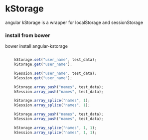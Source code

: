# kStorage
angular kStorage is a wrapper for localStorage and sessionStorage

### install from bower
bower install angular-kstorage

```javascript

    kStorage.set("user_name", test_data);
    kStorage.get("user_name");

    kSession.set("user_name", test_data);
    kSession.get("user_name");

    kStorage.array_push("names", test_data);
    kSession.array_push("names", test_data);

    kStorage.array_splice("names", 1);
    kSession.array_splice("names", 1);

    kStorage.array_push("names", test_data);
    kSession.array_push("names", test_data);

    kStorage.array_splice("names", 1, 1);
    kSession.array_splice("names", 1, 1);

```